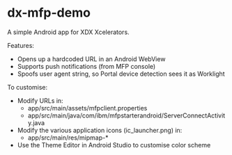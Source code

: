 # dx-mfp-demo

A simple Android app for XDX Xcelerators.

Features:
  * Opens up a hardcoded URL in an Android WebView
  * Supports push notifications (from MFP console)
  * Spoofs user agent string, so Portal device detection sees it as Worklight

To customise:
  * Modify URLs in:
    * app/src/main/assets/mfpclient.properties
    * app/src/main/java/com/ibm/mfpstarterandroid/ServerConnectActivity.java
  * Modify the various application icons (ic_launcher.png) in:
    * app/src/main/res/mipmap-*
  * Use the Theme Editor in Android Studio to customise color scheme


